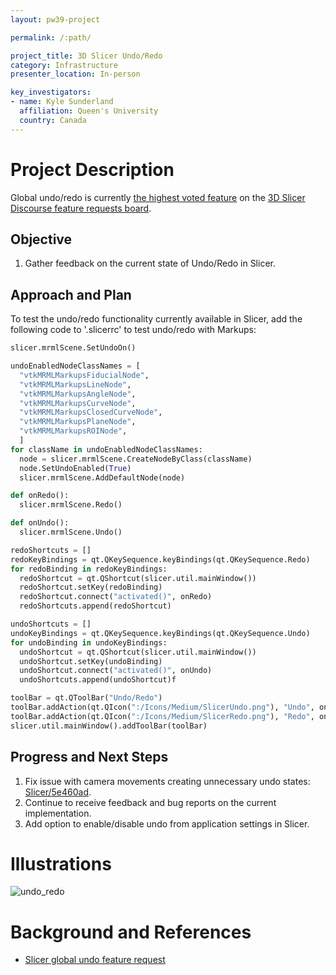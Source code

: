 ```yaml
---
layout: pw39-project

permalink: /:path/

project_title: 3D Slicer Undo/Redo
category: Infrastructure
presenter_location: In-person

key_investigators:
- name: Kyle Sunderland
  affiliation: Queen's University
  country: Canada
---
```


# Project Description

Global undo/redo is currently [the highest voted feature](https://discourse.slicer.org/t/is-it-possible-to-add-a-global-undo-button/16859) on the [3D Slicer Discourse feature requests board](https://discourse.slicer.org/c/support/feature-requests/9).

## Objective

<!-- Describe here WHAT you would like to achieve (what you will have as end result). -->

1. Gather feedback on the current state of Undo/Redo in Slicer.

## Approach and Plan

<!-- Describe here HOW you would like to achieve the objectives stated above. -->

To test the undo/redo functionality currently available in Slicer, add the following code to '.slicerrc' to test undo/redo with Markups:

```python
slicer.mrmlScene.SetUndoOn()

undoEnabledNodeClassNames = [
  "vtkMRMLMarkupsFiducialNode",
  "vtkMRMLMarkupsLineNode",
  "vtkMRMLMarkupsAngleNode",
  "vtkMRMLMarkupsCurveNode",
  "vtkMRMLMarkupsClosedCurveNode",
  "vtkMRMLMarkupsPlaneNode",
  "vtkMRMLMarkupsROINode",
  ]
for className in undoEnabledNodeClassNames:
  node = slicer.mrmlScene.CreateNodeByClass(className)
  node.SetUndoEnabled(True)
  slicer.mrmlScene.AddDefaultNode(node)

def onRedo():
  slicer.mrmlScene.Redo()

def onUndo():
  slicer.mrmlScene.Undo()

redoShortcuts = []
redoKeyBindings = qt.QKeySequence.keyBindings(qt.QKeySequence.Redo)
for redoBinding in redoKeyBindings:
  redoShortcut = qt.QShortcut(slicer.util.mainWindow())
  redoShortcut.setKey(redoBinding)
  redoShortcut.connect("activated()", onRedo)
  redoShortcuts.append(redoShortcut)

undoShortcuts = []
undoKeyBindings = qt.QKeySequence.keyBindings(qt.QKeySequence.Undo)
for undoBinding in undoKeyBindings:
  undoShortcut = qt.QShortcut(slicer.util.mainWindow())
  undoShortcut.setKey(undoBinding)
  undoShortcut.connect("activated()", onUndo)
  undoShortcuts.append(undoShortcut)f

toolBar = qt.QToolBar("Undo/Redo")
toolBar.addAction(qt.QIcon(":/Icons/Medium/SlicerUndo.png"), "Undo", onUndo)
toolBar.addAction(qt.QIcon(":/Icons/Medium/SlicerRedo.png"), "Redo", onRedo)
slicer.util.mainWindow().addToolBar(toolBar)
```

## Progress and Next Steps

<!-- Update this section as you make progress, describing of what you have ACTUALLY DONE.
     If there are specific steps that you could not complete then you can describe them here, too. -->

1. Fix issue with camera movements creating unnecessary undo states: [Slicer/5e460ad](https://github.com/Slicer/Slicer/commit/5e460add5b9163fb2f80e33037624c97f5b4d7f4).
2. Continue to receive feedback and bug reports on the current implementation.
3. Add option to enable/disable undo from application settings in Slicer. 

# Illustrations

<!-- Add pictures and links to videos that demonstrate what has been accomplished.
![Description of picture](Example2.jpg)
![Some more images](Example2.jpg)
-->
![undo_redo](https://github.com/NA-MIC/ProjectWeek/assets/9222709/13bc6fc2-c93d-41b0-b25c-c24b996c867d)

# Background and References

- [Slicer global undo feature request](https://discourse.slicer.org/t/is-it-possible-to-add-a-global-undo-button/16859)
